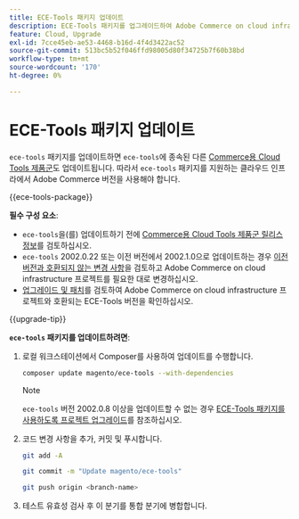 ```yaml
---
title: ECE-Tools 패키지 업데이트
description: ECE-Tools 패키지를 업그레이드하여 Adobe Commerce on cloud infrastructure에 적용된 최신 수정 사항 및 기능을 활용하는 방법에 대해 알아봅니다.
feature: Cloud, Upgrade
exl-id: 7cce45eb-ae53-4468-b16d-4f4d3422ac52
source-git-commit: 513bc5b52f046ffd98005d80f34725b7f60b38bd
workflow-type: tm+mt
source-wordcount: '170'
ht-degree: 0%

---
```


# ECE-Tools 패키지 업데이트

`ece-tools` 패키지를 업데이트하면 `ece-tools`에 종속된 다른 [Commerce용 Cloud Tools 제품군](../release-notes/cloud-tools-suite.md)도 업데이트됩니다. 따라서 `ece-tools` 패키지를 지원하는 클라우드 인프라에서 Adobe Commerce 버전을 사용해야 합니다.

{{ece-tools-package}}

**필수 구성 요소**:

- `ece-tools`을(를) 업데이트하기 전에 [Commerce용 Cloud Tools 제품군 릴리스 정보](../release-notes/cloud-tools-suite.md)를 검토하십시오.
- `ece-tools` 2002.0.22 또는 이전 버전에서 2002.1.0으로 업데이트하는 경우 [이전 버전과 호환되지 않는 변경 사항](../release-notes/backward-incompatible-changes.md)을 검토하고 Adobe Commerce on cloud infrastructure 프로젝트를 필요한 대로 변경하십시오.
- [업그레이드 및 패치](../development/commerce-version.md#upgrade-from-older-versions)를 검토하여 Adobe Commerce on cloud infrastructure 프로젝트와 호환되는 ECE-Tools 버전을 확인하십시오.

{{upgrade-tip}}

**`ece-tools` 패키지를 업데이트하려면**:

1. 로컬 워크스테이션에서 Composer를 사용하여 업데이트를 수행합니다.

   ```bash
   composer update magento/ece-tools --with-dependencies
   ```

   >[!NOTE]
   >
   >`ece-tools` 버전 2002.0.8 이상을 업데이트할 수 없는 경우 [ECE-Tools 패키지를 사용하도록 프로젝트 업그레이드](install-package.md)를 참조하십시오.

1. 코드 변경 사항을 추가, 커밋 및 푸시합니다.

   ```bash
   git add -A
   ```

   ```bash
   git commit -m "Update magento/ece-tools"
   ```

   ```bash
   git push origin <branch-name>
   ```

1. 테스트 유효성 검사 후 이 분기를 통합 분기에 병합합니다.
